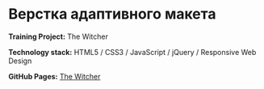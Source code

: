 # Верстка адаптивного макета

**Training Project:** The Witcher

**Technology stack:** HTML5 / CSS3 / JavaScript / jQuery / Responsive Web Design

**GitHub Pages:** [The Witcher](#)
